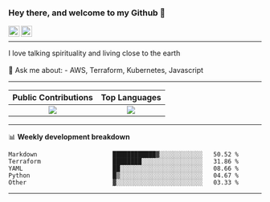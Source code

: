 ### Hey there, and welcome to my Github 👋

<a href="https://www.linkedin.com/in/ibrahiem-mohammad/" target="_blank">
  <img align="left" alt="Ibrahiem's LinkdeIn" width="22px" src="https://cdn.worldvectorlogo.com/logos/linkedin-icon-2.svg"/>
</a>
<a href="https://imohammd.netlify.app/" target="_blank">
  <img align="left" alt="Ibrahiem's Website" width="22px" src="https://cdn.worldvectorlogo.com/logos/netlify.svg"/>
</a>
<br>
<hr>
I love talking spirituality and living close to the earth
<br>
<br>
💬 Ask me about: 
- AWS, Terraform, Kubernetes, Javascript

-------

Public Contributions             |  Top Languages
:-------------------------:|:-------------------------:
![](https://github-readme-stats.vercel.app/api?username=ibrahiem96&show_icons=true&count_private=true&bg_color=30,e96443,904e95&title_color=fff&text_color=fff)  |  ![](https://github-readme-stats.vercel.app/api/top-langs/?username=ibrahiem96&layout=compact&bg_color=30,e96443,904e95&title_color=fff&text_color=fff&hide=html,css)

-------
📊 **Weekly development breakdown**
<!--START_SECTION:waka-->

```text
Markdown                     ████████████▓░░░░░░░░░░░░   50.52 %
Terraform                    ████████░░░░░░░░░░░░░░░░░   31.86 %
YAML                         ██░░░░░░░░░░░░░░░░░░░░░░░   08.66 %
Python                       █▒░░░░░░░░░░░░░░░░░░░░░░░   04.67 %
Other                        ▓░░░░░░░░░░░░░░░░░░░░░░░░   03.33 %
```

<!--END_SECTION:waka-->
-------
